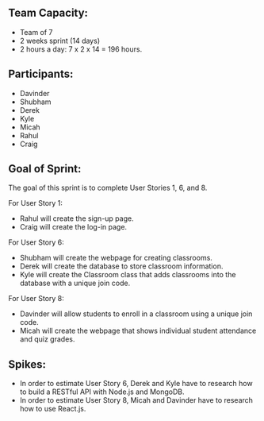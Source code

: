 ## Team Capacity:
* Team of 7
* 2 weeks sprint (14 days)
* 2 hours a day: 7 x 2 x 14 = 196 hours.

## Participants: 
* Davinder
* Shubham
* Derek
* Kyle
* Micah
* Rahul
* Craig

## Goal of Sprint: 
The goal of this sprint is to complete User Stories 1, 6, and 8.

For User Story 1:
* Rahul will create the sign-up page.
* Craig will create the log-in page.

For User Story 6:
* Shubham will create the webpage for creating classrooms.
* Derek will create the database to store classroom information.
* Kyle will create the Classroom class that adds classrooms into the database with a unique join code.

For User Story 8:
* Davinder will allow students to enroll in a classroom using a unique join code.
* Micah will create the webpage that shows individual student attendance and quiz grades.

## Spikes:
* In order to estimate User Story 6, Derek and Kyle have to research how to build a RESTful API with Node.js and MongoDB.
* In order to estimate User Story 8, Micah and Davinder have to research how to use React.js.
